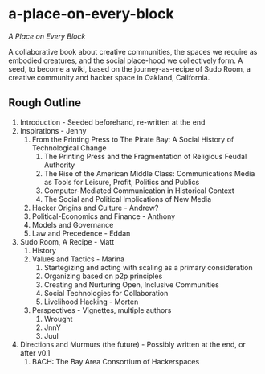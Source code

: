 a-place-on-every-block
======================

*A Place on Every Block*

A collaborative book about creative communities, the spaces we require as embodied creatures, and the social place-hood we collectively form. A seed, to become a wiki, based on the journey-as-recipe of Sudo Room, a creative community and hacker space in Oakland, California.

## Rough Outline

1. Introduction - Seeded beforehand, re-written at the end
2. Inspirations - Jenny
    1. From the Printing Press to The Pirate Bay: A Social History of Technological Change 
        1. The Printing Press and the Fragmentation of Religious Feudal Authority
        2. The Rise of the American Middle Class: Communications Media as Tools for Leisure, Profit, Politics and Publics
        3. Computer-Mediated Communication in Historical Context
        4. The Social and Political Implications of New Media
    2. Hacker Origins and Culture - Andrew?
    3. Political-Economics and Finance - Anthony
    4. Models and Governance
    5. Law and Precedence - Eddan
3. Sudo Room, A Recipe - Matt
    1. History
    2. Values and Tactics - Marina
        1. Startegizing and acting with scaling as a primary consideration
        2. Organizing based on p2p principles
        3. Creating and Nurturing Open, Inclusive Communities
        4. Social Technologies for Collaboration
        5. Livelihood Hacking - Morten
    3. Perspectives - Vignettes, multiple authors
        1. Wrought
        2. JnnY
        3. Juul
4. Directions and Murmurs (the future) - Possibly written at the end, or after v0.1
    1. BACH: The Bay Area Consortium of Hackerspaces
